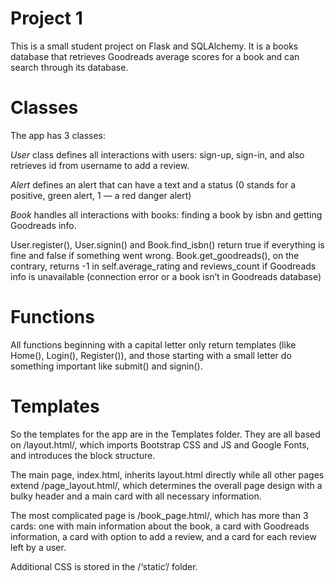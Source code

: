 # Project 1
This is a small student project on Flask and SQLAlchemy. It is a books database that retrieves Goodreads average scores for a book and can search through its database. 

# Classes
The app has 3 classes:

*User* class defines all interactions with users: sign-up, sign-in, and also retrieves id from username to add a review. 

*Alert* defines an alert that can have a text and a status (0 stands for a positive, green alert, 1 — a red danger alert)

*Book* handles all interactions with books: finding a book by isbn and getting Goodreads info. 

User.register(), User.signin() and Book.find_isbn() return true if everything is fine and false if something went wrong. Book.get_goodreads(), on the contrary, returns -1 in self.average_rating and reviews_count if Goodreads info is unavailable (connection error or a book isn’t in Goodreads database)

# Functions
All functions beginning with a capital letter only return templates (like Home(), Login(), Register()), and those starting with a small letter do something important like submit() and signin().

# Templates
So the templates for the app are in the Templates folder. They are all based on /layout.html/, which imports Bootstrap CSS and JS and Google Fonts, and introduces the block structure. 

The main page, index.html, inherits layout.html directly while all other pages extend /page_layout.html/, which determines the overall page design with a bulky header and a main card with all necessary information. 

The most complicated page is /book_page.html/, which has more than 3 cards: one with main information about the book, a card with Goodreads information, a card with option to add a review, and a card for each review left by a user. 

Additional CSS is stored in the /‘static’/ folder. 
